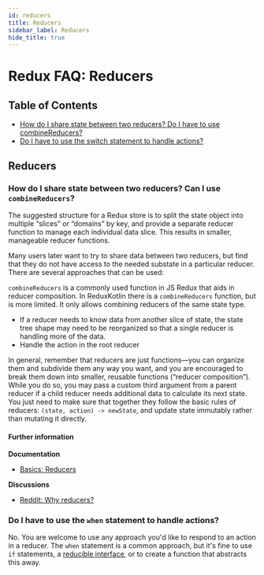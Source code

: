 ```yaml
---
id: reducers
title: Reducers
sidebar_label: Reducers
hide_title: true
---
```


# Redux FAQ: Reducers

## Table of Contents

- [How do I share state between two reducers? Do I have to use combineReducers?](#how-do-i-share-state-between-two-reducers-do-i-have-to-use-combinereducers)
- [Do I have to use the switch statement to handle actions?](#do-i-have-to-use-the-when-statement-to-handle-actions)

## Reducers

### How do I share state between two reducers? Can I use `combineReducers`?

The suggested structure for a Redux store is to split the state object into multiple “slices” or
“domains” by key, and provide a separate reducer function to manage each individual data slice. This
results in smaller, manageable reducer functions.

Many users later want to try to share data between two reducers, but find that they do not have
access to the needed substate in a particular reducer. There are several approaches that can be
used:

`combineReducers` is a commonly used function in JS Redux that aids in reducer composition. In
ReduxKotlin there is a `combineReducers` function, but is more limited. It only allows combining
reducers of the same state type.

- If a reducer needs to know data from another slice of state, the state tree shape may need to be
  reorganized so that a single reducer is handling more of the data.
- Handle the action in the root reducer

In general, remember that reducers are just functions—you can organize them and subdivide them any
way you want, and you are encouraged to break them down into smaller, reusable functions (“reducer
composition”). While you do so, you may pass a custom third argument from a parent reducer if a
child reducer needs additional data to calculate its next state. You just need to make sure that
together they follow the basic rules of reducers: `(state, action) -> newState`, and update state
immutably rather than mutating it directly.

#### Further information

**Documentation**

- [Basics: Reducers](../basics/Reducers.md)

**Discussions**

- [Reddit: Why reducers?](https://www.reddit.com/r/androiddev/comments/8e1zcu/redux_on_android_why_reducers/)

### Do I have to use the `when` statement to handle actions?

No. You are welcome to use any approach you'd like to respond to an action in a reducer. The `when`
statement is a common approach, but it's fine to use `if` statements, a [reducible interface](TODO),
or to create a function that abstracts this away.

